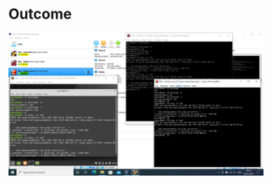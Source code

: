 # Outcome

<kbd> [![Snapshot](../../assets/images/virtualbox-windows/outcome/hostname-ping-check.png "Outcome")](../../assets/images/virtualbox-windows/outcome/hostname-ping-check.png) </kbd>
